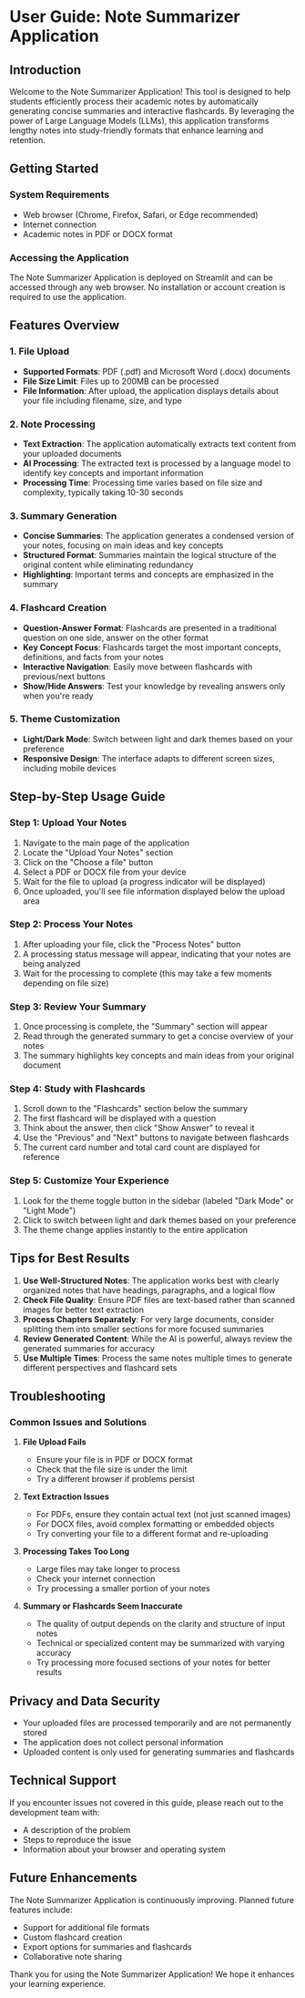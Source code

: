 # User Guide: Note Summarizer Application

## Introduction

Welcome to the Note Summarizer Application! This tool is designed to help students efficiently process their academic notes by automatically generating concise summaries and interactive flashcards. By leveraging the power of Large Language Models (LLMs), this application transforms lengthy notes into study-friendly formats that enhance learning and retention.

## Getting Started

### System Requirements

- Web browser (Chrome, Firefox, Safari, or Edge recommended)
- Internet connection
- Academic notes in PDF or DOCX format

### Accessing the Application

The Note Summarizer Application is deployed on Streamlit and can be accessed through any web browser. No installation or account creation is required to use the application.

## Features Overview

### 1. File Upload

- **Supported Formats**: PDF (.pdf) and Microsoft Word (.docx) documents
- **File Size Limit**: Files up to 200MB can be processed
- **File Information**: After upload, the application displays details about your file including filename, size, and type

### 2. Note Processing

- **Text Extraction**: The application automatically extracts text content from your uploaded documents
- **AI Processing**: The extracted text is processed by a language model to identify key concepts and important information
- **Processing Time**: Processing time varies based on file size and complexity, typically taking 10-30 seconds

### 3. Summary Generation

- **Concise Summaries**: The application generates a condensed version of your notes, focusing on main ideas and key concepts
- **Structured Format**: Summaries maintain the logical structure of the original content while eliminating redundancy
- **Highlighting**: Important terms and concepts are emphasized in the summary

### 4. Flashcard Creation

- **Question-Answer Format**: Flashcards are presented in a traditional question on one side, answer on the other format
- **Key Concept Focus**: Flashcards target the most important concepts, definitions, and facts from your notes
- **Interactive Navigation**: Easily move between flashcards with previous/next buttons
- **Show/Hide Answers**: Test your knowledge by revealing answers only when you're ready

### 5. Theme Customization

- **Light/Dark Mode**: Switch between light and dark themes based on your preference
- **Responsive Design**: The interface adapts to different screen sizes, including mobile devices

## Step-by-Step Usage Guide

### Step 1: Upload Your Notes

1. Navigate to the main page of the application
2. Locate the "Upload Your Notes" section
3. Click on the "Choose a file" button
4. Select a PDF or DOCX file from your device
5. Wait for the file to upload (a progress indicator will be displayed)
6. Once uploaded, you'll see file information displayed below the upload area

### Step 2: Process Your Notes

1. After uploading your file, click the "Process Notes" button
2. A processing status message will appear, indicating that your notes are being analyzed
3. Wait for the processing to complete (this may take a few moments depending on file size)

### Step 3: Review Your Summary

1. Once processing is complete, the "Summary" section will appear
2. Read through the generated summary to get a concise overview of your notes
3. The summary highlights key concepts and main ideas from your original document

### Step 4: Study with Flashcards

1. Scroll down to the "Flashcards" section below the summary
2. The first flashcard will be displayed with a question
3. Think about the answer, then click "Show Answer" to reveal it
4. Use the "Previous" and "Next" buttons to navigate between flashcards
5. The current card number and total card count are displayed for reference

### Step 5: Customize Your Experience

1. Look for the theme toggle button in the sidebar (labeled "Dark Mode" or "Light Mode")
2. Click to switch between light and dark themes based on your preference
3. The theme change applies instantly to the entire application

## Tips for Best Results

1. **Use Well-Structured Notes**: The application works best with clearly organized notes that have headings, paragraphs, and a logical flow
2. **Check File Quality**: Ensure PDF files are text-based rather than scanned images for better text extraction
3. **Process Chapters Separately**: For very large documents, consider splitting them into smaller sections for more focused summaries
4. **Review Generated Content**: While the AI is powerful, always review the generated summaries for accuracy
5. **Use Multiple Times**: Process the same notes multiple times to generate different perspectives and flashcard sets

## Troubleshooting

### Common Issues and Solutions

1. **File Upload Fails**
   - Ensure your file is in PDF or DOCX format
   - Check that the file size is under the limit
   - Try a different browser if problems persist

2. **Text Extraction Issues**
   - For PDFs, ensure they contain actual text (not just scanned images)
   - For DOCX files, avoid complex formatting or embedded objects
   - Try converting your file to a different format and re-uploading

3. **Processing Takes Too Long**
   - Large files may take longer to process
   - Check your internet connection
   - Try processing a smaller portion of your notes

4. **Summary or Flashcards Seem Inaccurate**
   - The quality of output depends on the clarity and structure of input notes
   - Technical or specialized content may be summarized with varying accuracy
   - Try processing more focused sections of your notes for better results

## Privacy and Data Security

- Your uploaded files are processed temporarily and are not permanently stored
- The application does not collect personal information
- Uploaded content is only used for generating summaries and flashcards

## Technical Support

If you encounter issues not covered in this guide, please reach out to the development team with:
- A description of the problem
- Steps to reproduce the issue
- Information about your browser and operating system

## Future Enhancements

The Note Summarizer Application is continuously improving. Planned future features include:
- Support for additional file formats
- Custom flashcard creation
- Export options for summaries and flashcards
- Collaborative note sharing

Thank you for using the Note Summarizer Application! We hope it enhances your learning experience.
